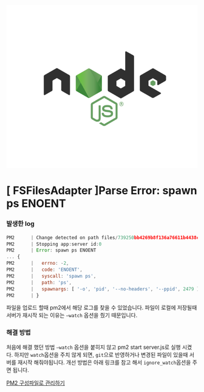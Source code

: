 ![](/study/assets/thumbnail_node.png)

# [ FSFilesAdapter ]Parse Error: spawn ps ENOENT

### 발생한 log
```js
PM2      | Change detected on path files/739250bb4269b8f136a76611b4438c85_image.png for app server - restarting
PM2      | Stopping app:server id:0
PM2      | Error: spawn ps ENOENT
... {
PM2      |   errno: -2,
PM2      |   code: 'ENOENT',
PM2      |   syscall: 'spawn ps',
PM2      |   path: 'ps',
PM2      |   spawnargs: [ '-o', 'pid', '--no-headers', '--ppid', 2479 ]
PM2      | }
```

파일을 업로드 할때 pm2에서 해당 로그를 찾을 수 있었습니다. 파일이 로컬에 저장될때 서버가 재시작 되는 이유는 `—watch` 옵션을 줬기 때문입니다. 

### 해결 방법
처음에 해결 했던 방법 `—watch` 옵션을 붙히지 않고 pm2 start server.js로 실행 시켰다. 하지만 `watch`옵션을 주치 않게 되면, `git`으로 반영하거나 변경된 파일이 있을때 서버를 재시작 해줘야됩니다. 개선 방법은 아래 링크를 참고 해서 `ignore_watch`옵션을 주면 됩니다.

[PM2 구성파일로 관리하기](https://github.com/tjrehdrms123/TIL/blob/main/study/JS/Node.js/PM2/Error/PM2%20%EA%B5%AC%EC%84%B1%ED%8C%8C%EC%9D%BC%EB%A1%9C%20%EA%B4%80%EB%A6%AC%ED%95%98%EA%B8%B0.md)